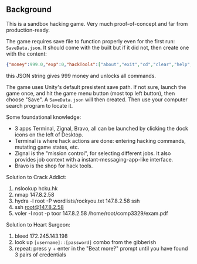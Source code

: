 ## Background

This is a sandbox hacking game. Very much proof-of-concept and far from production-ready.

The game requires save file to function properly even for the first run: `SaveData.json`.
It should come with the built but if it did not, then create one with the content:
```json
{"money":999.0,"exp":0,"hackTools":["about","exit","cd","clear","help","ls","nslookup","pwd","ssh","whoami","bleed","hydra","voler","nmap"]}
```
this JSON string gives 999 money and unlocks all commands.

The game uses Unity's default presistent save path. If not sure, launch the game once, and hit the game menu button (most top left button), then choose "Save". A `SaveData.json` will then created. Then use your computer search program to locate it.

Some foundational knowledge:
- 3 apps Terminal, Zignal, Bravo, all can be launched by clicking the dock icons on the left of Desktop.
- Terminal is where hack actions are done: entering hacking commands, mutating game states, etc.
- Zignal is the "mission control", for selecting different jobs. It also provides job context with a instant-messaging-app-like interface.
- Bravo is the shop for hack tools.

Solution to Crack Addict:
1. nslookup hcku.hk
2. nmap 147.8.2.58
3. hydra -l root -P wordlists/rockyou.txt 147.8.2.58 ssh
4. ssh root@147.8.2.58
5. voler -l root -p toor 147.8.2.58 /home/root/comp3329/exam.pdf

Solution to Heart Surgeon:
1. bleed 172.245.143.198
2. look up `[username]::[password]` combo from the gibberish
3. repeat: press y + enter in the "Beat more?" prompt until you have found 3 pairs of credentials
